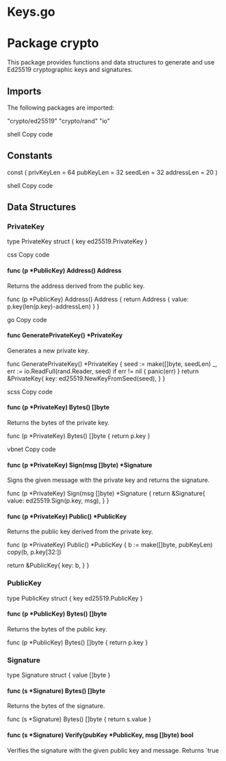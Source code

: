 # Keys.go

# Package crypto

This package provides functions and data structures to generate and use Ed25519 cryptographic keys and signatures.

## Imports

The following packages are imported:

"crypto/ed25519"
"crypto/rand"
"io"

shell
Copy code

## Constants

const (
privKeyLen = 64
pubKeyLen = 32
seedLen = 32
addressLen = 20
)

shell
Copy code

## Data Structures

### PrivateKey

type PrivateKey struct {
key ed25519.PrivateKey
}

css
Copy code

#### func (p *PublicKey) Address() Address

Returns the address derived from the public key.

func (p *PublicKey) Address() Address {
return Address {
value: p.key(len(p.key)-addressLen)
}
}

go
Copy code

#### func GeneratePrivateKey() *PrivateKey

Generates a new private key.

func GeneratePrivateKey() *PrivateKey {
seed := make([]byte, seedLen)
_, err := io.ReadFull(rand.Reader, seed)
if err != nil {
panic(err)
}
return &PrivateKey{
key: ed25519.NewKeyFromSeed(seed),
}
}

scss
Copy code

#### func (p *PrivateKey) Bytes() []byte

Returns the bytes of the private key.

func (p *PrivateKey) Bytes() []byte {
return p.key
}

vbnet
Copy code

#### func (p *PrivateKey) Sign(msg []byte) *Signature

Signs the given message with the private key and returns the signature.

func (p *PrivateKey) Sign(msg []byte) *Signature {
return &Signature{
value: ed25519.Sign(p.key, msg),
}
}


#### func (p *PrivateKey) Public() *PublicKey

Returns the public key derived from the private key.

func (p *PrivateKey) Public() *PublicKey {
b := make([]byte, pubKeyLen)
copy(b, p.key[32:])

return &PublicKey{
	key: b,
}
}

### PublicKey

type PublicKey struct {
key ed25519.PublicKey
}

#### func (p *PublicKey) Bytes() []byte

Returns the bytes of the public key.

func (p *PublicKey) Bytes() []byte {
return p.key
}

### Signature

type Signature struct {
value []byte
}

#### func (s *Signature) Bytes() []byte

Returns the bytes of the signature.

func (s *Signature) Bytes() []byte {
return s.value
}


#### func (s *Signature) Verify(pubKey *PublicKey, msg []byte) bool

Verifies the signature with the given public key and message. Returns `true